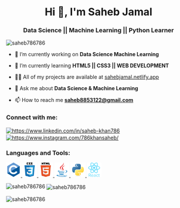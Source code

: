 <h1 align="center">Hi 👋, I'm Saheb Jamal</h1>
<h3 align="center">Data Science || Machine Learning || Python Learner</h3>


<p align="left"> <img src="https://komarev.com/ghpvc/?username=saheb786786&label=Profile%20views&color=0e75b6&style=flat" alt="saheb786786" /> </p>

- 🔭 I’m currently working on **Data Science Machine Learning**

- 🌱 I’m currently learning **HTML5 || CSS3 || WEB DEVELOPMENT**

- 👨‍💻 All of my projects are available at [sahebjamal.netlify.app](sahebjamal.netlify.app)

- 💬 Ask me about **Data Science & Machine Learning**

- 📫 How to reach me **saheb8853122@gmail.com**

<h3 align="left">Connect with me:</h3>
<p align="left">
<a href="https://linkedin.com/in/https://www.linkedin.com/in/saheb-khan786" target="blank"><img align="center" src="https://raw.githubusercontent.com/rahuldkjain/github-profile-readme-generator/master/src/images/icons/Social/linked-in-alt.svg" alt="https://www.linkedin.com/in/saheb-khan786" height="30" width="40" /></a>
<a href="https://instagram.com/https://www.instagram.com/786khansaheb/" target="blank"><img align="center" src="https://raw.githubusercontent.com/rahuldkjain/github-profile-readme-generator/master/src/images/icons/Social/instagram.svg" alt="https://www.instagram.com/786khansaheb/" height="30" width="40" /></a>
</p>

<h3 align="left">Languages and Tools:</h3>
<p align="left"> <a href="https://www.cprogramming.com/" target="_blank" rel="noreferrer"> <img src="https://raw.githubusercontent.com/devicons/devicon/master/icons/c/c-original.svg" alt="c" width="40" height="40"/> </a> <a href="https://www.w3schools.com/css/" target="_blank" rel="noreferrer"> <img src="https://raw.githubusercontent.com/devicons/devicon/master/icons/css3/css3-original-wordmark.svg" alt="css3" width="40" height="40"/> </a> <a href="https://www.w3.org/html/" target="_blank" rel="noreferrer"> <img src="https://raw.githubusercontent.com/devicons/devicon/master/icons/html5/html5-original-wordmark.svg" alt="html5" width="40" height="40"/> </a> <a href="https://www.java.com" target="_blank" rel="noreferrer"> <img src="https://raw.githubusercontent.com/devicons/devicon/master/icons/java/java-original.svg" alt="java" width="40" height="40"/> </a> <a href="https://www.python.org" target="_blank" rel="noreferrer"> <img src="https://raw.githubusercontent.com/devicons/devicon/master/icons/python/python-original.svg" alt="python" width="40" height="40"/> </a> <a href="https://reactjs.org/" target="_blank" rel="noreferrer"> <img src="https://raw.githubusercontent.com/devicons/devicon/master/icons/react/react-original-wordmark.svg" alt="react" width="40" height="40"/> </a> </p>

<p><img align="left" src="https://github-readme-stats.vercel.app/api/top-langs?username=saheb786786&show_icons=true&locale=en&layout=compact" alt="saheb786786" /></p>

<p>&nbsp;<img align="center" src="https://github-readme-stats.vercel.app/api?username=saheb786786&show_icons=true&locale=en" alt="saheb786786" /></p>

<p><img align="center" src="https://github-readme-streak-stats.herokuapp.com/?user=saheb786786&" alt="saheb786786" /></p>
